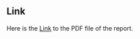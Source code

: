 ## Link

Here is the [Link](https://drive.google.com/open?id=0ByglxGeRw7UoZXFxZkg4OUFCdGc) to the PDF file of the report.


